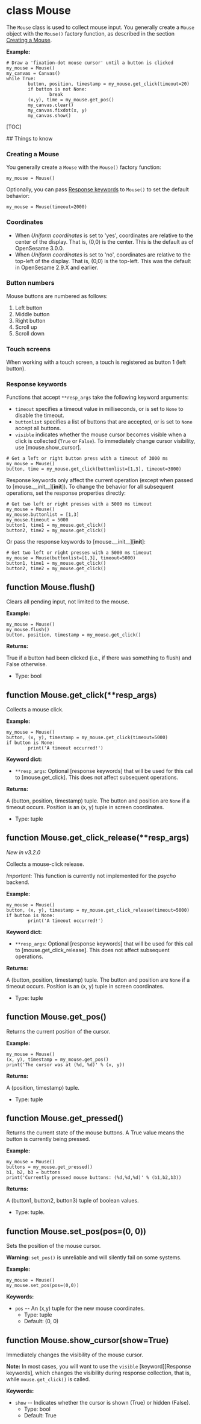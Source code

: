 <div class="ClassDoc YAMLDoc" id="Mouse" markdown="1">

# class __Mouse__

The `Mouse` class is used to collect mouse input. You generally create a
`Mouse` object with the `Mouse()` factory function, as described in the
section [Creating a Mouse](#creating-a-mouse).

__Example:__

~~~ .python
# Draw a 'fixation-dot mouse cursor' until a button is clicked
my_mouse = Mouse()
my_canvas = Canvas()
while True:
        button, position, timestamp = my_mouse.get_click(timeout=20)
        if button is not None:
                break
        (x,y), time = my_mouse.get_pos()
        my_canvas.clear()
        my_canvas.fixdot(x, y)
        my_canvas.show()
~~~

[TOC]

## Things to know

### Creating a Mouse

You generally create a `Mouse` with the `Mouse()` factory function:

~~~ .python
my_mouse = Mouse()
~~~

Optionally, you can pass [Response keywords](#response-keywords) to
`Mouse()` to set the default behavior:

~~~ .python
my_mouse = Mouse(timeout=2000)
~~~

### Coordinates

- When *Uniform coordinates* is set to 'yes', coordinates are
  relative to the center of the display. That is, (0,0) is the center.
  This is the default as of OpenSesame 3.0.0.
- When *Uniform coordinates* is set to 'no', coordinates are relative to
  the top-left of the display. That is, (0,0) is the top-left. This was
  the default in OpenSesame 2.9.X and earlier.

### Button numbers

Mouse buttons are numbered as follows:

1. Left button
2. Middle button
3. Right button
4. Scroll up
5. Scroll down

### Touch screens

When working with a touch screen, a touch is registered as button 1
(left button).

### Response keywords

Functions that accept `**resp_args` take the following keyword
arguments:

- `timeout` specifies a timeout value in milliseconds, or is set to
  `None` to disable the timeout.
- `buttonlist` specifies a list of buttons that are accepted, or is set
  to `None` accept all buttons.
- `visible` indicates whether the mouse cursor becomes visible when a
  click is collected (`True` or `False`). To immediately change cursor
  visibility, use [mouse.show_cursor].

~~~ .python
# Get a left or right button press with a timeout of 3000 ms
my_mouse = Mouse()
button, time = my_mouse.get_click(buttonlist=[1,3], timeout=3000)
~~~

Response keywords only affect the current operation (except when passed
to [mouse.\_\_init\_\_][__init__]). To change the behavior for all
subsequent operations, set the response properties directly:

~~~ .python
# Get two left or right presses with a 5000 ms timeout
my_mouse = Mouse()
my_mouse.buttonlist = [1,3]
my_mouse.timeout = 5000
button1, time1 = my_mouse.get_click()
button2, time2 = my_mouse.get_click()
~~~

Or pass the response keywords to [mouse.\_\_init\_\_][__init__]:

~~~ .python
# Get two left or right presses with a 5000 ms timeout
my_mouse = Mouse(buttonlist=[1,3], timeout=5000)
button1, time1 = my_mouse.get_click()
button2, time2 = my_mouse.get_click()
~~~

<div class="FunctionDoc YAMLDoc" id="Mouse-flush" markdown="1">

## function __Mouse\.flush__\(\)

Clears all pending input, not limited to the mouse.

__Example:__

~~~ .python
my_mouse = Mouse()
my_mouse.flush()
button, position, timestamp = my_mouse.get_click()
~~~

__Returns:__

True if a button had been clicked (i.e., if there was something to flush) and False otherwise.

- Type: bool

</div>

<div class="FunctionDoc YAMLDoc" id="Mouse-get_click" markdown="1">

## function __Mouse\.get\_click__\(\*\*resp\_args\)

Collects a mouse click.

__Example:__

~~~ .python
my_mouse = Mouse()
button, (x, y), timestamp = my_mouse.get_click(timeout=5000)
if button is None:
        print('A timeout occurred!')
~~~

__Keyword dict:__

- `**resp_args`: Optional [response keywords] that will be used for this call to [mouse.get_click]. This does not affect subsequent operations.

__Returns:__

A (button, position, timestamp) tuple. The button and position are `None` if a timeout occurs. Position is an (x, y) tuple in screen coordinates.

- Type: tuple

</div>

<div class="FunctionDoc YAMLDoc" id="Mouse-get_click_release" markdown="1">

## function __Mouse\.get\_click\_release__\(\*\*resp\_args\)

*New in v3.2.0*

Collects a mouse-click release.

*Important:* This function is currently not implemented for the
*psycho* backend.

__Example:__

~~~ .python
my_mouse = Mouse()
button, (x, y), timestamp = my_mouse.get_click_release(timeout=5000)
if button is None:
        print('A timeout occurred!')
~~~

__Keyword dict:__

- `**resp_args`: Optional [response keywords] that will be used for this call to [mouse.get_click_release]. This does not affect subsequent operations.

__Returns:__

A (button, position, timestamp) tuple. The button and position are `None` if a timeout occurs. Position is an (x, y) tuple in screen coordinates.

- Type: tuple

</div>

<div class="FunctionDoc YAMLDoc" id="Mouse-get_pos" markdown="1">

## function __Mouse\.get\_pos__\(\)

Returns the current position of the cursor.

__Example:__

~~~ .python
my_mouse = Mouse()
(x, y), timestamp = my_mouse.get_pos()
print('The cursor was at (%d, %d)' % (x, y))
~~~

__Returns:__

A (position, timestamp) tuple.

- Type: tuple

</div>

<div class="FunctionDoc YAMLDoc" id="Mouse-get_pressed" markdown="1">

## function __Mouse\.get\_pressed__\(\)

Returns the current state of the mouse buttons. A True value means the button is currently being pressed.

__Example:__

~~~ .python
my_mouse = Mouse()
buttons = my_mouse.get_pressed()
b1, b2, b3 = buttons
print('Currently pressed mouse buttons: (%d,%d,%d)' % (b1,b2,b3))
~~~

__Returns:__

A (button1, button2, button3) tuple of boolean values.

- Type: tuple.

</div>

<div class="FunctionDoc YAMLDoc" id="Mouse-set_pos" markdown="1">

## function __Mouse\.set\_pos__\(pos=\(0, 0\)\)

Sets the position of the mouse cursor.

__Warning:__ `set_pos()` is unreliable and will silently fail on
some systems.

__Example:__

~~~ .python
my_mouse = Mouse()
my_mouse.set_pos(pos=(0,0))
~~~

__Keywords:__

- `pos` -- An (x,y) tuple for the new mouse coordinates.
	- Type: tuple
	- Default: (0, 0)

</div>

<div class="FunctionDoc YAMLDoc" id="Mouse-show_cursor" markdown="1">

## function __Mouse\.show\_cursor__\(show=True\)

Immediately changes the visibility of the mouse cursor.

__Note:__ In most cases, you will want to use the `visible`
[keyword][Response keywords], which changes the visibility during
response collection, that is, while `mouse.get_click()` is called.

__Keywords:__

- `show` -- Indicates whether the cursor is shown (True) or hidden (False).
	- Type: bool
	- Default: True

</div>

</div>

